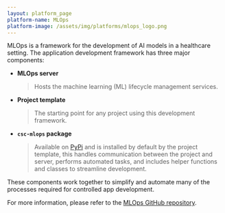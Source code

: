 ```yaml
---
layout: platform_page
platform-name: MLOps
platform-image: /assets/img/platforms/mlops_logo.png
---
```


MLOps is a framework for the development of AI models in a healthcare setting. The application development framework has three major components:

- **MLOps server** 
  > Hosts the machine learning (ML) lifecycle management services.
- **Project template**
  > The starting point for any project using this development framework.
- **```csc-mlops``` package**
  > Available on [PyPi](https://pypi.org/project/csc-mlops/) and is installed by default by the project template, this handles communication between the project and server, performs automated tasks, and includes helper functions and classes to streamline development.

These components work together to simplify and automate many of the processes required for controlled app development.

For more information, please refer to the [MLOps GitHub repository](https://github.com/GSTT-CSC/MLOps).

